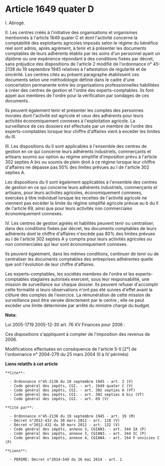# Article 1649 quater D

I. Abrogé. 

II. Les centres créés à l'initiative des organisations et organismes mentionnés à l'article 1649 quater C et dont l'activité
concerne la comptabilité des exploitants agricoles imposés selon le régime du bénéfice réel sont admis, après agrément, à
tenir et à présenter les documents comptables de leurs adhérents établis par les soins d'un personnel ayant un diplôme ou une
expérience répondant à des conditions fixées par décret, sans préjudice des dispositions de l'article 2 modifié de
l'ordonnance n° 45-2138 du 19 septembre 1945 relatives à l'attestation de régularité et de sincérité. Les centres cités au
présent paragraphe établissent ces documents selon une méthodologie définie dans le cadre d'une concertation permanente entre
les organisations professionnelles habilitées à créer des centres de gestion et l'ordre des experts-comptables. Ils font
appel aux membres de l'ordre pour la vérification par sondages de ces documents. 

Ils peuvent également tenir et présenter les comptes des personnes morales dont l'activité est agricole et ceux des adhérents
pour leurs activités économiquement connexes à l'exploitation agricole. La surveillance de ces dossiers est effectuée par un
membre de l'ordre des experts-comptables lorsque leur chiffre d'affaires vient à excéder les limites du III. 

III. Les dispositions du II sont applicables à l'ensemble des centres de gestion en ce qui concerne leurs adhérents
industriels, commerçants et artisans soumis sur option au régime simplifié d'imposition prévu à l'article 302 septies A bis
ou soumis de plein droit à ce régime lorsque leur chiffre d'affaires ne dépasse pas 50% des limites prévues au I de l'article
302 septies A. 

Les dispositions du II sont également applicables à l'ensemble des centres de gestion en ce qui concerne leurs adhérents
industriels, commerçants et artisans, pour leurs activités agricoles, économiquement connexes, exercées à titre individuel
lorsque les recettes de l'activité agricole ne viennent pas excéder la limite du régime simplifié agricole prévue au b du II
de l'article 69, ainsi que pour leurs activités non commerciales économiquement connexes. 

IV. Les centres de gestion agréés et habilités peuvent tenir ou centraliser, dans des conditions fixées par décret, les
documents comptables de leurs adhérents dont le chiffre d'affaires n'excède pas 80% des limites prévues au I de l'article 302
septies A y compris pour leurs activités agricoles ou non commerciales qui leur sont économiquement connexes. 

Ils peuvent également, dans les mêmes conditions, continuer de tenir ou de centraliser les documents comptables des
entreprises adhérentes quelle que soit l'évolution de leur chiffre d'affaires. 

Les experts-comptables, les sociétés membres de l'ordre et les experts-comptables stagiaires autorisés exercent, sous leur
responsabilité, une mission de surveillance sur chaque dossier. Ils peuvent refuser d'accomplir cette formalité si leurs
observations n'ont pas été suivies d'effet avant la clôture des comptes de l'exercice. La rémunération de cette mission de
surveillance peut être versée directement par le centre ; elle ne peut excéder une limite déterminée par arrêté du ministre
chargé du budget.

**Nota:**

Loi 2005-1719 2005-12-30 art. 76 XV Finances pour 2006 : 

Ces dispositions s'appliquent à compter de l'imposition des revenus de 2006.

Modifications effectuées en conséquence de l'article 5-II [2°] de l'ordonnance n° 2004-279 du 25 mars 2004 (II à IV périmés)

**Liens relatifs à cet article**

	**Cite**:

	  - Ordonnance n°45-2138 du 19 septembre 1945 - art. 2 (V)
	  - Code général des impôts, CGI. - art. 1649 quater C (V)
	  - Code général des impôts, CGI. - art. 302 septies A (VT)
	  - Code général des impôts, CGI. - art. 302 septies A bis (VT)
	  - Code général des impôts, CGI. - art. 69 (V)

	**Cité par**:

	  - Ordonnance n°45-2138 du 19 septembre 1945 - art. 19 (M)
	  - Décret n°2012-432 du 30 mars 2012 - art. 118 (V)
	  - Décret n°2012-432 du 30 mars 2012 - art. 132 (V)
	  - Code général des impôts, annexe 3, CGIAN3. - art. 344 IA (P)
	  - Code général des impôts, annexe 3, CGIAN3. - art. 344 IC (P)
	  - Code général des impôts, annexe 4, CGIAN4. - art. 164 F unvicies C (P)

	**Liens**:

	  - PERIME: Décret n°2014-549 du 26 mai 2014 - art. 1
